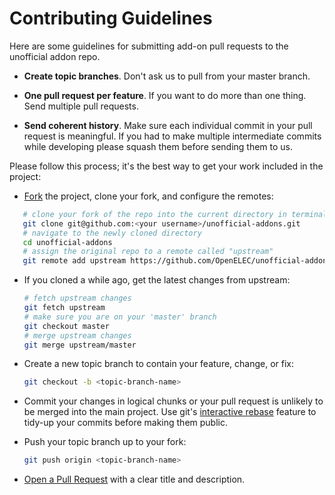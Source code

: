 # Contributing Guidelines

Here are some guidelines for submitting add-on pull requests to the unofficial addon repo.

- **Create topic branches**. Don't ask us to pull from your master branch.

- **One pull request per feature**. If you want to do more than one thing. Send
  multiple pull requests.

- **Send coherent history**. Make sure each individual commit in your pull
  request is meaningful. If you had to make multiple intermediate commits while
  developing please squash them before sending them to us.

Please follow this process; it's the best way to get your work included in the project:

- [Fork](http://help.github.com/fork-a-repo/) the project, clone your fork,
   and configure the remotes:

```bash
   # clone your fork of the repo into the current directory in terminal
   git clone git@github.com:<your username>/unofficial-addons.git
   # navigate to the newly cloned directory
   cd unofficial-addons
   # assign the original repo to a remote called "upstream"
   git remote add upstream https://github.com/OpenELEC/unofficial-addons.git
   ```

- If you cloned a while ago, get the latest changes from upstream:

   ```bash
   # fetch upstream changes
   git fetch upstream
   # make sure you are on your 'master' branch
   git checkout master
   # merge upstream changes
   git merge upstream/master
   ```

- Create a new topic branch to contain your feature, change, or fix:

   ```bash
   git checkout -b <topic-branch-name>
   ```

- Commit your changes in logical chunks or your pull request is unlikely to be merged into the main project. Use git's
   [interactive rebase](https://help.github.com/articles/interactive-rebase)
   feature to tidy-up your commits before making them public.

- Push your topic branch up to your fork:

   ```bash
   git push origin <topic-branch-name>
   ```

- [Open a Pull Request](https://help.github.com/articles/using-pull-requests) with a clear title and description.
